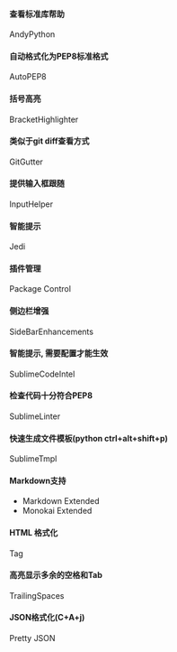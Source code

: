 #### 查看标准库帮助
AndyPython

#### 自动格式化为PEP8标准格式
AutoPEP8

#### 括号高亮
BracketHighlighter

#### 类似于git diff查看方式
GitGutter

#### 提供输入框跟随
InputHelper

#### 智能提示
Jedi

#### 插件管理
Package Control

#### 侧边栏增强
SideBarEnhancements

#### 智能提示, 需要配置才能生效
SublimeCodeIntel

#### 检查代码十分符合PEP8
SublimeLinter

#### 快速生成文件模板(python ctrl+alt+shift+p)
SublimeTmpl

#### Markdown支持
- Markdown Extended
- Monokai Extended

#### HTML 格式化
Tag

#### 高亮显示多余的空格和Tab
TrailingSpaces

#### JSON格式化(C+A+j)
Pretty JSON
